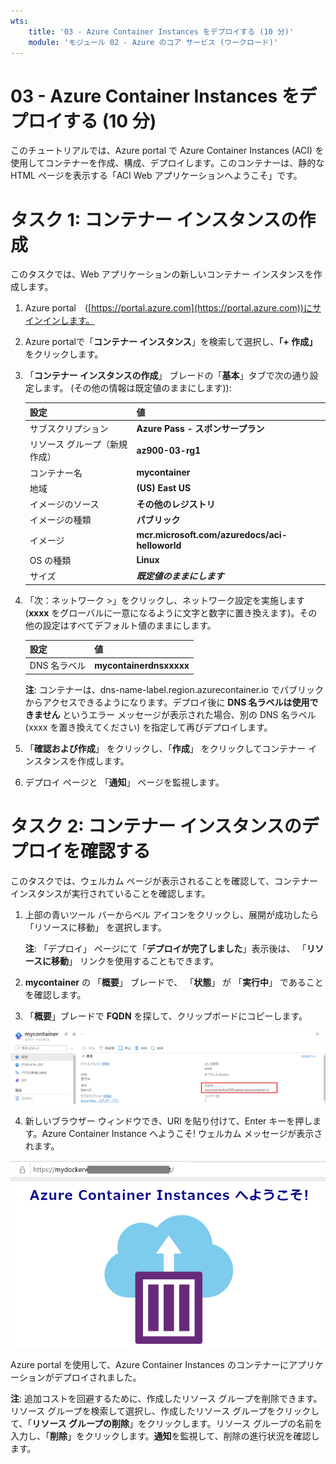 ```yaml
---
wts:
    title: '03 - Azure Container Instances をデプロイする (10 分)'
    module: 'モジュール 02 - Azure のコア サービス (ワークロード)'
---
```


# 03 - Azure Container Instances をデプロイする (10 分)

このチュートリアルでは、Azure portal で Azure Container Instances (ACI) を使用してコンテナーを作成、構成、デプロイします。このコンテナーは、静的な HTML ページを表示する「ACI Web アプリケーションへようこそ」です。 

# タスク 1: コンテナー インスタンスの作成 

このタスクでは、Web アプリケーションの新しいコンテナー インスタンスを作成します。 

1. Azure portal　([https://portal.azure.com](https://portal.azure.com))にサインインします。

2. Azure portalで「**コンテナー インスタンス**」を検索して選択し、**「+ 作成」** をクリックします。 

3. 「**コンテナー インスタンスの作成**」 ブレードの「**基本**」タブで次の通り設定します。 (その他の情報は既定値のままにします)): 

	| 設定| 値|
	|----|----|
	| サブスクリプション | **Azure Pass - スポンサープラン** |
	| リソース グループ（新規作成） | **az900-03-rg1** |
	| コンテナー名| **mycontainer**|
	| 地域 | **(US) East US** |
	| イメージのソース| **その他のレジストリ** |
	| イメージの種類| **パブリック**|
	| イメージ| **mcr.microsoft.com/azuredocs/aci-helloworld**|
	| OS の種類| **Linux** |
	| サイズ| ***既定値のままにします***|


4. 「次：ネットワーク >」をクリックし、ネットワーク設定を実施します (**xxxx** をグローバルに一意になるように文字と数字に置き換えます)。その他の設定はすべてデフォルト値のままにします。

	| 設定| 値|
	|--|--|
	| DNS 名ラベル| **mycontainerdnsxxxxx** |

	
	**注**: コンテナーは、dns-name-label.region.azurecontainer.io でパブリックからアクセスできるようになります。デプロイ後に **DNS 名ラベルは使用できません** というエラー メッセージが表示された場合、別の DNS 名ラベル (xxxx を置き換えてください) を指定して再びデプロイします。 

5. 「**確認および作成**」 をクリックし、「**作成**」 をクリックしてコンテナー インスタンスを作成します。 

7. デプロイ ページと 「**通知**」 ページを監視します。 


# タスク 2: コンテナー インスタンスのデプロイを確認する

このタスクでは、ウェルカム ページが表示されることを確認して、コンテナー インスタンスが実行されていることを確認します。

1. 上部の青いツール バーからベル アイコンをクリックし、展開が成功したら 「リソースに移動」 を選択します。 

   **注**: 「デプロイ」 ページにて「**デプロイが完了しました**」表示後は、 「**リソースに移動**」 リンクを使用することもできます。 

2. **mycontainer** の 「**概要**」 ブレードで、 「**状態**」 が 「**実行中**」 であることを確認します。 

3. 「**概要**」ブレードで **FQDN** を探して、クリップボードにコピーします。

  ![FQDN が強調表示された、Azure Portal で新しく作成されたコンテナーの概要ペインのスクリーンショット。 ](./images/0202.png)

4. 新しいブラウザー ウィンドウでき、URl を貼り付けて、Enter キーを押します。Azure Container Instance へようこそ! ウェルカム メッセージが表示されます。 

  ![Web ブラウザーに表示される ACI ウェルカム メッセージのスクリーンショット。](./images/0802.png)


Azure portal を使用して、Azure Container Instances のコンテナーにアプリケーションがデプロイされました。

**注**: 追加コストを回避するために、作成したリソース グループを削除できます。リソース グループを検索して選択し、作成したリソース グループをクリックして、「**リソース グループの削除**」をクリックします。リソース グループの名前を入力し、「**削除**」をクリックします。**通知**を監視して、削除の進行状況を確認します。
